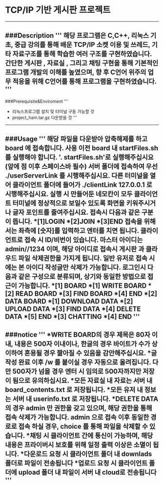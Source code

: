 # TCP/IP 기반 게시판 프로젝트
------------
###Description
'''
해당 프로그램은 C,C++, 리눅스 기초, 중급 강의를 통해 배운 
TCP/IP 소켓 이용 및 쓰레드, 기타 자료구조를 통해 학습한 여러 구조를 구현하였습니다.
간단한 게시판 , 자료실 , 그리고 채팅 구현을 통해 기본적인 프로그램 개발의 이해를 높였으며,
향 후 C언어 위주의 업무 적응을 위해 C언어를 통해 프로그램을 구현하였습니다. 
'''
------------
###Prerequisite&Enviroment
'''
* 리눅스프로그램 설치 및 터미널 구동 가능할 것
* project_ham.tar.gz 다운받을 것
'''
------------
###Usage
'''
해당 파일을 다운받아 압축해제를 하고 board 에 접속합니다. 
사용 이전 board 내 startFiles.sh 를 실행해야 합니다. '. startFiles.sh'로 실행해주십시요(앞에 점 이후 스페이스바 필수)
서버 폴더에 접속하여 우선 ./userServerLink 를 시행해주십시요. 
다른 터미널을 열어 클라이언트 폴더에 들어가 ./clientLink 127.0.0.1 로 시행해주십시요.
실행 시 만들어둔 네모칸이 모두 클라이언트 터미널에 정상적으로 보일수 있도록 화면을 키워주시거나 글자 포인트를 줄여주십시요.
접속시 다음과 같은 구분이 뜹니다.
*[1]LOGIN
*[2]JOIN
*[3]END
접속을 위해서는 좌측에 [숫자]를 입력하고 엔터를 치면 됩니다.
클라이언트로 접속 시 ID/비번이 있습니다. 마스터 아이디는 admin//1234 이며, 해당 아이디로 접속시 게시판 과 클라우드 파일 삭제권한을 가지게 됩니다.
일반 유저로 접속 시에는 본 아이디 작성글만 삭제가 가능합니다.
로그인시 다음과 같은 구성으로 분류되며, 상기와 동일한 방법으로 접근이 가능합니다.
*[1] BOARD
    *[1] WRITE BOARD
    *[2] READ BOARD
    *[3] FIND BOARD
    *[4] END
*[2] DATA BOARD
    *[1] DOWNLOAD DATA
    *[2] UPLOAD DATA
    *[3] FIND DATA
    *[4] DELETE DATA
    *[5] END
*[3] CHATTING
*[4] END
'''
------------
###notice
'''
*WRITE BOARD의 경우 제목은 80자 이내, 내용은 500자 이내이나, 한글의 경우 바이트가 수가 상이하여 혼용될 경우 짦아질 수 있음을 감안해주십시요.
*글작성 완료 이후 /w 를 붙이실 경우 자동으로 올려집니다. 다만 500자가 넘을 경우 엔터 시 임의로 500자까지만 저장이 됨으로 유의하십시요.
*모든 자료실 내 자료는 서버 내 board_contents.txt 로 저장됩니다.
*모든 유저 내 정보는 서버 내 userinfo.txt 로 저장됩니다.
*DELETE DATA의 경우 admin 만 권한을 갖고 있으며, 해당 권한을 통해 접속 삭제가 가능합니다. admin 으로 접속 이후 동일한 경로로 접속 하실 경우, choice 를 통해 파일을 삭제할 수 있습니다.
*채팅 시 클라이언트 간에 통신이 가능하며, 해당 내용은 프라이버시 보호를 위해 일정 출력 이상은 소멸이 됩니다.
*다운로드 요청 시 클라이언트 폴더 내 downlads 폴더로 파일이 전송됩니다
*업로드 요청 시 클라이언트 폴더에 upload 폴더 내 파일이 서버 내 cloud로 전송됩니다
'''
------------


